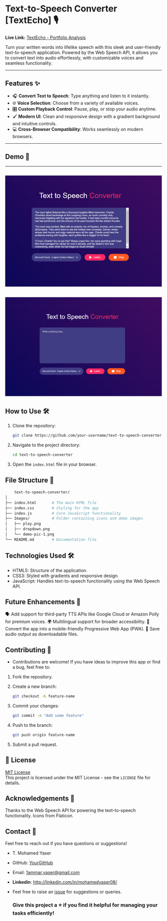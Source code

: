 # Text-to-Speech Converter [TextEcho] 🎙️  

**Live Link:** [TextEcho - Portfolio Analysis](https://textecho.vercel.app/)

Turn your written words into lifelike speech with this sleek and user-friendly text-to-speech application. Powered by the Web Speech API, it allows you to convert text into audio effortlessly, with customizable voices and seamless functionality.

---

## Features ✨
- 🎧 **Convert Text to Speech**: Type anything and listen to it instantly.
- 🌐 **Voice Selection**: Choose from a variety of available voices.
- 🎛️ **Custom Playback Control**: Pause, play, or stop your audio anytime.
- 🖌️ **Modern UI**: Clean and responsive design with a gradient background and intuitive controls.
- 💻 **Cross-Browser Compatibility**: Works seamlessly on modern browsers.

---

## Demo 📸  
---
![Dashboard Overview](Images/img-2.png)
---
![Dashboard Overview](Images/img-1.png)
---
## How to Use 🛠️
1. Clone the repository:  
   ```bash
   git clone https://github.com/your-username/text-to-speech-converter.git
2. Navigate to the project directory:
   ```bash
   cd text-to-speech-converter
3. Open the ```index.html``` file in your browser.

## File Structure 📂
  ```bash
      text-to-speech-converter/
  │
  ├── index.html       # The main HTML file
  ├── index.css        # Styling for the app
  ├── index.js         # Core JavaScript functionality
  ├── Images/          # Folder containing icons and demo images
  │   ├── play.png
  │   ├── dropdown.png
  │   └── demo-pic-1.png
  └── README.md        # Documentation file
```
## Technologies Used 🛠️
- HTML5: Structure of the application.
- CSS3: Styled with gradients and responsive design.
- JavaScript: Handles text-to-speech functionality using the Web Speech API.

## Future Enhancements 🚀
🗣️ Add support for third-party TTS APIs like Google Cloud or Amazon Polly for premium voices.
🌍 Multilingual support for broader accessibility.
📱 Convert the app into a mobile-friendly Progressive Web App (PWA).
💾 Save audio output as downloadable files.

## Contributing 🤝
- Contributions are welcome! If you have ideas to improve this app or find a bug, feel free to:

1. Fork the repository.

2. Create a new branch:
   ```bash
   git checkout -b feature-name
3. Commit your changes:
   ```bash
   git commit -m "Add some feature"
4. Push to the branch:
   ```bash
   git push origin feature-name
5. Submit a pull request.

## 📜 License
[MIT License](LICENSE)  
This project is licensed under the MIT License - see the `LICENSE` file for details.

## Acknowledgements 🙏
Thanks to the Web Speech API for powering the text-to-speech functionality.
Icons from Flaticon.
   
## Contact 📧
Feel free to reach out if you have questions or suggestions!
- T. Mohamed Yaser 

- GitHub: [YourGitHub](https://github.com/Yaser-123)
- Email: 1ammar.yaser@gmail.com
- **Linkedin**: http://linkedin.com/in/mohamedyaser08/
- Feel free to raise an [issue](https://github.com/Yaser-123/textecho/issues) for suggestions or queries.

  ### Give this project a ⭐ if you find it helpful for managing your tasks efficiently!
